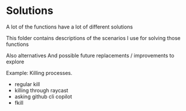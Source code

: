 # Solutions

A lot of the functions have a lot of different solutions

This folder contains descriptions of the scenarios I use for solving those functions

Also alternatives
And possible future replacements / improvements to explore

Example:
Killing processes.
- regular kill
- killing through raycast
- asking github cli copilot
- fkill
